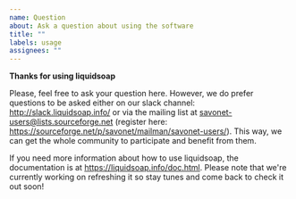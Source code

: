 ```yaml
---
name: Question
about: Ask a question about using the software
title: ""
labels: usage
assignees: ""
---
```


**Thanks for using liquidsoap**

Please, feel free to ask your question here. However, we do prefer questions to be asked either on our slack channel: http://slack.liquidsoap.info/ or via the mailing list at savonet-users@lists.sourceforge.net (register here: https://sourceforge.net/p/savonet/mailman/savonet-users/). This way, we can get the whole community to participate and benefit from them.

If you need more information about how to use liquidsoap, the documentation is at https://liquidsoap.info/doc.html. Please note that we're currently working on refreshing it so stay tunes and come back to check it out soon!
